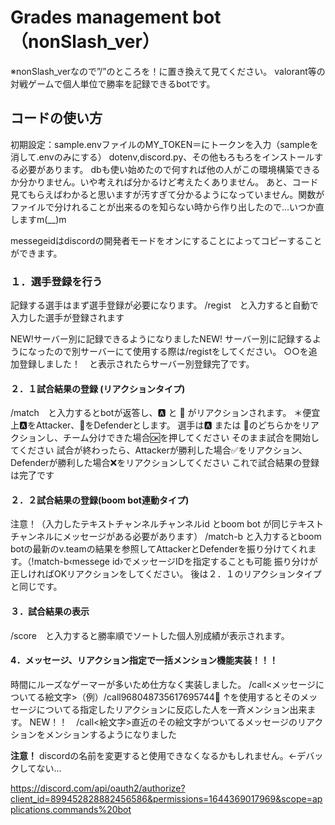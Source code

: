 # Grades management bot （nonSlash_ver）
※nonSlash_verなので”/”のところを！に置き換えて見てください。
valorant等の対戦ゲームで個人単位で勝率を記録できるbotです。

## コードの使い方
初期設定：sample.envファイルのMY_TOKEN＝にトークンを入力（sampleを消して.envのみにする）
dotenv,discord.py、その他もろもろをインストールする必要があります。
dbも使い始めたので何すれば他の人がこの環境構築できるか分かりません。いや考えれば分かるけど考えたくありません。
あと、コード見てもらえばわかると思いますが汚すぎて分かるようになっていません。関数がファイルで分けれることが出来るのを知らない時から作り出したので…いつか直しますm(__)m


messegeidはdiscordの開発者モードをオンにすることによってコピーすることができます。

### １．選手登録を行う
記録する選手はまず選手登録が必要になります。
/regist　と入力すると自動で入力した選手が登録されます

NEW!サーバー別に記録できるようになりましたNEW!
サーバー別に記録するようになったので別サーバーにて使用する際は/registをしてください。
○○を追加登録しました！　と表示されたらサーバー別登録完了です。


#### ２．１試合結果の登録 (リアクションタイプ)
/match　と入力するとbotが返答し、🅰️ と 🐢 がリアクションされます。
＊便宜上🅰️をAttacker、🐢をDefenderとします。
選手は🅰️ または 🐢のどちらかをリアクションし、チーム分けできた場合🆗を押してください
そのまま試合を開始してください
試合が終わったら、Attackerが勝利した場合✅をリアクション、Defenderが勝利した場合❌をリアクションしてください
これで試合結果の登録は完了です

#### ２．２試合結果の登録(boom bot連動タイプ)
注意！（入力したテキストチャンネルチャンネルid とboom bot が同じテキストチャンネルにメッセージがある必要があります）
/match-b と入力するとboom botの最新のv.teamの結果を参照してAttackerとDefenderを振り分けてくれます。（!match-b‹messege id›でメッセージIDを指定することも可能
振り分けが正しければOKリアクションをしてください。
後は２．１のリアクションタイプと同じです。


#### ３．試合結果の表示
/score　と入力すると勝率順でソートした個人別成績が表示されます。


#### 4．メッセージ、リアクション指定で一括メンション機能実装！！！
時間にルーズなゲーマーが多いため仕方なく実装しました。
/call<messegeid><メッセージについてる絵文字>（例）/call968048735617695744🐑
↑を使用するとそのメッセージについてる指定したリアクションに反応した人を一斉メンション出来ます。
NEW！！　/call<絵文字>直近のその絵文字がついてるメッセージのリアクションをメンションするようになりました

**注意！**
discordの名前を変更すると使用できなくなるかもしれません。←デバックしてない…

https://discord.com/api/oauth2/authorize?client_id=899452828882456586&permissions=1644369017969&scope=applications.commands%20bot